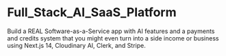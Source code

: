 # Full_Stack_AI_SaaS_Platform
Build a REAL Software-as-a-Service app with AI features and a payments and credits system that you might even turn into a side income or business using Next.js 14, Cloudinary AI, Clerk, and Stripe.

